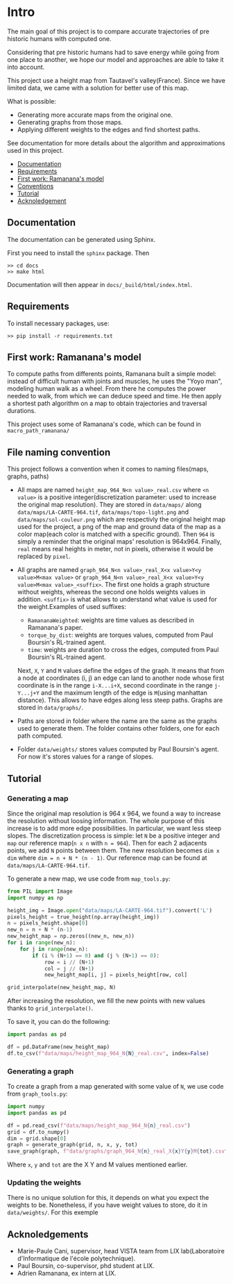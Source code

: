 # Intro

The main goal of this project is to compare accurate trajectories of pre historic humans
with computed one.

Considering that pre historic humans had to save energy while going from one place to another, we hope our model and approaches are able to take it into account.

This project use a height map from Tautavel's valley(France). Since we have limited data, we came with a solution for better use of this map.

What is possible:
- Generating more accurate maps from the original one.
- Generating graphs from those maps.
- Applying different weights to the edges and find shortest paths.

See documentation for more details about the algorithm and approximations used in this project.

- [Documentation](#documentation)
- [Requirements](#requirements)
- [First work: Ramanana's model](#first-work-ramananas-model)
- [Conventions](#file-naming-convention)
- [Tutorial](#tutorial)
- [Acknoledgement](#acknoledgements)


## Documentation

The documentation can be generated using Sphinx.

First you need to install the `sphinx` package. Then
```
>> cd docs
>> make html
```

Documentation will then appear in `docs/_build/html/index.html`.

## Requirements

To install necessary packages, use:
```
>> pip install -r requirements.txt
```

## First work: Ramanana's model

To compute paths from differents points, Ramanana built a simple model: instead of difficult human with joints and muscles, he uses the "Yoyo man", modeling human walk as a wheel. From there he computes the power needed to walk, from which we can deduce speed and time. He then apply a shortest path algorithm on a map to obtain trajectories and traversal durations.

This project uses some of Ramanana's code, which can be found in `macro_path_ramanana/`

## File naming convention

This project follows a convention when it comes to naming files(maps, graphs, paths)

- All maps are named `height_map_964_N<n value>_real.csv` where `<n value>` is a positive integer(discretization parameter: used to increase the original map resolution). They are stored in `data/maps/` along `data/maps/LA-CARTE-964.tif`, `data/maps/topo-light.png` and `data/maps/sol-couleur.png` which are respectivly the original height map used for the project, a png of the map and ground data of the map as a color map(each color is matched with a specific ground). Then `964` is simply a reminder that the original maps' resolution is 964x964. Finally, `real` means real heights in meter, not in pixels, otherwise it would be replaced by `pixel`. 

- All graphs are named `graph_964_N<n value>_real_X<x value>Y<y value>M<max value>` or `graph_964_N<n value>_real_X<x value>Y<y value>M<max value>_<suffix>`. The first one holds a graph structure without weights, whereas the second one holds weights values in addition. `<suffix>` is what allows to understand what value is used for the weight.Examples of used suffixes:
    - `RamananaWeighted`: weights are time values as described in Ramanana's paper.
    - `torque_by_dist`: weights are torques values, computed from Paul Boursin's RL-trained agent.
    - `time`: weights are duration to cross the edges, computed from Paul Boursin's RL-trained agent.
    
    Next, `X`, `Y` and `M` values define the edges of the graph. It means that from a node at coordinates (i, j) an edge can land to another node whose first coordinate is in the range `i-X...i+X`, second coordinate in the range `j-Y...j+Y` and the maximum length of the edge is `M`(using manhattan distance). This allows to have edges along less steep paths. Graphs are stored in `data/graphs/`.

- Paths are stored in folder where the name are the same as the graphs used to generate them. The folder contains other folders, one for each path computed.

- Folder `data/weights/` stores values computed by Paul Boursin's agent. For now it's stores values for a range of slopes.


## Tutorial

### Generating a map

Since the original map resolution is 964 x 964, we found a way to increase the resolution without loosing information. The whole purpose of this increase is to add more edge possibilities. In particular, we want less steep slopes. 
The discretization process is simple: let `N` be a positive integer and `map` our reference map(`n x n` with `n = 964`). Then for each 2 adjacents points, we add `N` points between them. The new resolution becomes `dim x dim` where `dim = n + N * (n - 1)`.
Our reference map can be found at `data/maps/LA-CARTE-964.tif`.

To generate a new map, we use code from `map_tools.py`:
```Python
from PIL import Image
import numpy as np

height_img = Image.open("data/maps/LA-CARTE-964.tif").convert('L')
pixels_height = true_height(np.array(height_img))
n = pixels_height.shape[0]
new_n = n + N * (n-1)
new_height_map = np.zeros((new_n, new_n))
for i in range(new_n):
    for j in range(new_n):
        if (i % (N+1) == 0) and (j % (N+1) == 0):
            row = i // (N+1)
            col = j // (N+1)
            new_height_map[i, j] = pixels_height[row, col]

grid_interpolate(new_height_map, N)
```
After increasing the resolution, we fill the new points with new values thanks to `grid_interpolate()`.

To save it, you can do the following:
```Python
import pandas as pd

df = pd.DataFrame(new_height_map)
df.to_csv(f"data/maps/height_map_964_N{N}_real.csv", index=False)
```

### Generating a graph
To create a graph from a map generated with some value of `N`, we use code from `graph_tools.py`:
```Python
import numpy
import pandas as pd

df = pd.read_csv(f"data/maps/height_map_964_N{n}_real.csv")
grid = df.to_numpy()
dim = grid.shape[0]
graph = generate_graph(grid, n, x, y, tot)
save_graph(graph, f"data/graphs/graph_964_N{n}_real_X{x}Y{y}M{tot}.csv")
```
Where `x`, `y` and `tot` are the X Y and M values mentioned earlier.

### Updating the weights
There is no unique solution for this, it depends on what you expect the weights to be.
Nonetheless, if you have weight values to store, do it in `data/weights/`.
For this exemple


## Acknoledgements

- Marie-Paule Cani, supervisor, head VISTA team from LIX lab(Laboratoire d'Informatique de l'école polytechnique).
- Paul Boursin, co-supervisor, phd student at LIX.
- Adrien Ramanana, ex intern at LIX.